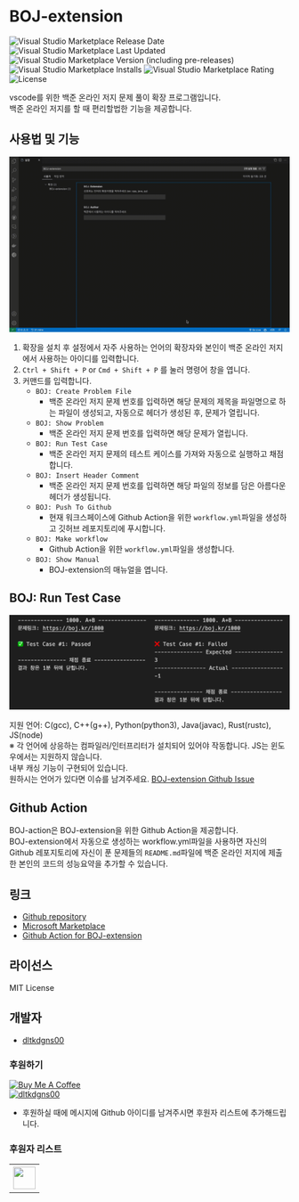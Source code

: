 # BOJ-extension

![Visual Studio Marketplace Release Date](https://img.shields.io/visual-studio-marketplace/release-date/dltkdgns00.BOJ-EX)
![Visual Studio Marketplace Last Updated](https://img.shields.io/visual-studio-marketplace/last-updated/dltkdgns00.BOJ-EX)
![Visual Studio Marketplace Version (including pre-releases)](https://img.shields.io/visual-studio-marketplace/v/dltkdgns00.BOJ-EX)
![Visual Studio Marketplace Installs](https://img.shields.io/visual-studio-marketplace/i/dltkdgns00.BOJ-EX)
![Visual Studio Marketplace Rating](https://img.shields.io/visual-studio-marketplace/r/dltkdgns00.BOJ-EX)
![License](https://img.shields.io/github/license/dltkdgns00/BOJ-extension)

vscode를 위한 백준 온라인 저지 문제 풀이 확장 프로그램입니다.  
백준 온라인 저지를 할 때 편리할법한 기능을 제공합니다.

## 사용법 및 기능

![BOJ-extension](./BOJ-extension.gif)

1. 확장을 설치 후 설정에서 자주 사용하는 언어의 확장자와 본인이 백준 온라인 저지에서 사용하는 아이디를 입력합니다.
2. `Ctrl + Shift + P` or `Cmd + Shift + P` 를 눌러 명령어 창을 엽니다.
3. 커맨드를 입력합니다.
    - `BOJ: Create Problem File`
        - 백준 온라인 저지 문제 번호를 입력하면 해당 문제의 제목을 파일명으로 하는 파일이 생성되고, 자동으로 헤더가 생성된 후, 문제가 열립니다.
    - `BOJ: Show Problem`
        - 백준 온라인 저지 문제 번호를 입력하면 해당 문제가 열립니다.
    - `BOJ: Run Test Case`
        - 백준 온라인 저지 문제의 테스트 케이스를 가져와 자동으로 실행하고 채점합니다.
    - `BOJ: Insert Header Comment`
        - 백준 온라인 저지 문제 번호를 입력하면 해당 파일의 정보를 담은 아름다운 헤더가 생성됩니다.
    - `BOJ: Push To Github`
        - 현재 워크스페이스에 Github Action을 위한 `workflow.yml`파일을 생성하고 깃허브 레포지토리에 푸시합니다.
    - `BOJ: Make workflow`
        - Github Action을 위한 `workflow.yml`파일을 생성합니다.
    - `BOJ: Show Manual`
        - BOJ-extension의 매뉴얼을 엽니다.

## BOJ: Run Test Case

![BOJ-extension-run-test-case](./BOJ-extension-run-test-case.png)

지원 언어: C(gcc), C++(g++), Python(python3), Java(javac), Rust(rustc), JS(node)  
※ 각 언어에 상응하는 컴파일러/인터프리터가 설치되어 있어야 작동합니다. JS는 윈도우에서는 지원하지 않습니다.  
내부 캐싱 기능이 구현되어 있습니다.  
원하시는 언어가 있다면 이슈를 남겨주세요. [BOJ-extension Github Issue](https://github.com/dltkdgns00/BOJ-extension/issues)

## Github Action

BOJ-action은 BOJ-extension을 위한 Github Action을 제공합니다.  
BOJ-extension에서 자동으로 생성하는 workflow.yml파일을 사용하면 자신의 Github 레포지토리에 자신이 푼 문제들의 `README.md`파일에 백준 온라인 저지에 제출한 본인의 코드의 성능요약을 추가할 수 있습니다.

## 링크

-   [Github repository](https://github.com/dltkdgns00/BOJ-extension)
-   [Microsoft Marketplace](https://marketplace.visualstudio.com/items?itemName=dltkdgns00.BOJ-EX)
-   [Github Action for BOJ-extension](https://github.com/dltkdgns00/BOJ-action)

## 라이선스

MIT License

## 개발자

-   [dltkdgns00](https://github.com/dltkdgns00)

### 후원하기

<a href="https://www.buymeacoffee.com/dltkdgns00" target="_blank"><img src="https://cdn.buymeacoffee.com/buttons/v2/default-yellow.png" alt="Buy Me A Coffee" style="height: 60px !important;width: 217px !important;" ></a>  
 [![dltkdgns00](https://img.shields.io/static/v1?label=Sponsor&message=%E2%9D%A4&logo=GitHub&color=%23fe8e86)](https://github.com/sponsors/dltkdgns00)

-   후원하실 때에 메시지에 Github 아이디를 남겨주시면 후원자 리스트에 추가해드립니다.

### 후원자 리스트

<table>
<tr>
<th>
<img src="https://github.com/dltkdgns00/ImageDatabase/assets/101442533/48d82da3-cf80-4f16-8a49-f8a52c8250e7" height=40px width=40px/>
</th>
</tr>
</table>
